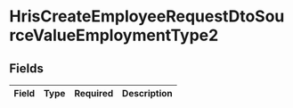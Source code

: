# HrisCreateEmployeeRequestDtoSourceValueEmploymentType2


## Fields

| Field       | Type        | Required    | Description |
| ----------- | ----------- | ----------- | ----------- |